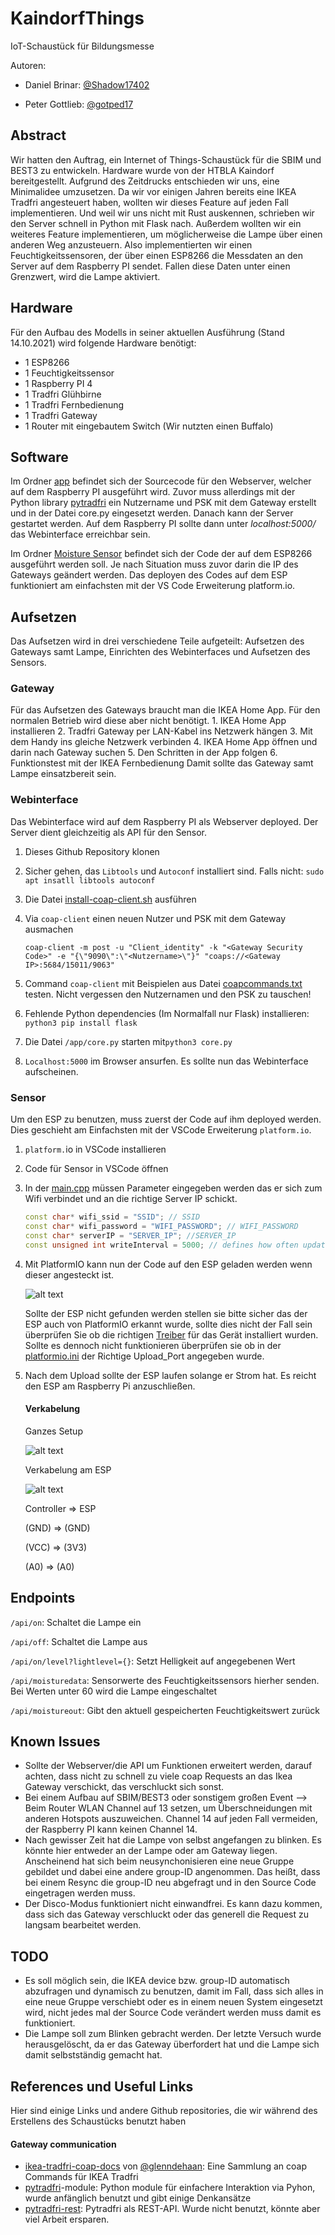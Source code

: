 # KaindorfThings

IoT-Schaustück für Bildungsmesse

Autoren:

+ Daniel Brinar: [@Shadow17402](https://github.com/Shadow17402)
- Peter Gottlieb: [@gotped17](https://github.com/gotped17)

## Abstract

Wir hatten den Auftrag, ein Internet of Things-Schaustück für die SBIM und BEST3 zu entwickeln. Hardware wurde von der HTBLA Kaindorf bereitgestellt. Aufgrund des Zeitdrucks entschieden wir uns, eine Minimalidee umzusetzen. Da wir vor einigen Jahren bereits eine IKEA Tradfri angesteuert haben, wollten wir dieses Feature auf jeden Fall implementieren. Und weil wir uns nicht mit Rust auskennen, schrieben wir den Server schnell in Python mit Flask nach. Außerdem wollten wir ein weiteres Feature implementieren, um möglicherweise die Lampe über einen anderen Weg anzusteuern. Also implementierten wir einen Feuchtigkeitssensoren, der über einen ESP8266 die Messdaten an den Server auf dem Raspberry PI sendet. Fallen diese Daten unter einen Grenzwert, wird die Lampe aktiviert.

## Hardware

Für den Aufbau des Modells in seiner aktuellen Ausführung (Stand 14.10.2021) wird folgende Hardware benötigt:

+ 1 ESP8266
+ 1 Feuchtigkeitssensor
+ 1 Raspberry PI 4
+ 1 Tradfri Glühbirne
+ 1 Tradfri Fernbedienung
+ 1 Tradfri Gateway
+ 1 Router mit eingebautem Switch (Wir nutzten einen Buffalo)

## Software

Im Ordner [app](https://github.com/BriGot17/KaindorfThings/tree/master/app) befindet sich der Sourcecode für den Webserver, welcher auf dem Raspberry PI ausgeführt wird. Zuvor muss allerdings mit der Python library [pytradfri](https://github.com/home-assistant-libs/pytradfri) ein Nutzername und PSK mit dem Gateway erstellt und in der Datei core.py eingesetzt werden. Danach kann der Server gestartet werden. Auf dem Raspberry PI sollte dann unter *localhost:5000/* das Webinterface erreichbar sein.

Im Ordner [Moisture Sensor](https://github.com/BriGot17/KaindorfThings/tree/master/Moisture_Sensor) befindet sich der Code der auf dem ESP8266 ausgeführt werden soll. Je nach Situation muss zuvor darin die IP des Gateways geändert werden. Das deployen des Codes auf dem ESP funktioniert am einfachsten mit der VS Code Erweiterung platform.io.

## Aufsetzen

Das Aufsetzen wird in drei verschiedene Teile aufgeteilt: Aufsetzen des Gateways samt Lampe, Einrichten des Webinterfaces und Aufsetzen des Sensors.

### Gateway

Für das Aufsetzen des Gateways braucht man die IKEA Home App. Für den normalen Betrieb wird diese aber nicht benötigt.
    1. IKEA Home App installieren
    2. Tradfri Gateway per LAN-Kabel ins Netzwerk hängen
    3. Mit dem Handy ins gleiche Netzwerk verbinden
    4. IKEA Home App öffnen und darin nach Gateway suchen
    5. Den Schritten in der App folgen
    6. Funktionstest mit der IKEA Fernbedienung
  Damit sollte das Gateway samt Lampe einsatzbereit sein.

### Webinterface

Das Webinterface wird auf dem Raspberry PI als Webserver deployed. Der Server dient gleichzeitig als API für den Sensor.

1. Dieses Github Repository klonen

2. Sicher gehen, das `Libtools` und `Autoconf` installiert sind. Falls nicht: `sudo apt insatll libtools autoconf`

3. Die Datei [install-coap-client.sh](https://github.com/BriGot17/KaindorfThings/blob/master/install-coap-client.sh) ausführen

4. Via `coap-client` einen neuen Nutzer und PSK mit dem Gateway ausmachen
   
   `coap-client -m post -u "Client_identity" -k "<Gateway Security Code>" -e "{\"9090\":\"<Nutzername>\"}" "coaps://<Gateway IP>:5684/15011/9063"`

5. Command `coap-client` mit Beispielen aus Datei [coapcommands.txt](https://github.com/BriGot17/KaindorfThings/blob/master/coapcommands.txt) testen. Nicht vergessen den Nutzernamen und den PSK zu tauschen!

6. Fehlende Python dependencies (Im Normalfall nur Flask) installieren: `python3 pip install flask`

7. Die Datei `/app/core.py` starten mit`python3 core.py`

8. `Localhost:5000` im Browser ansurfen. Es sollte nun das Webinterface aufscheinen.

### Sensor

Um den ESP zu benutzen, muss zuerst der Code auf ihm deployed werden. Dies geschieht am Einfachsten mit der VSCode Erweiterung `platform.io`.

1. `platform.`io in VSCode installieren

2. Code für Sensor in VSCode öffnen

3. In der [main.cpp](https://github.com/BriGot17/KaindorfThings/blob/master/Moisture_Sensor/src/main.cpp) müssen Parameter eingegeben werden das er sich zum Wifi verbindet und an   die richtige Server IP schickt.
   
   ```cpp
   const char* wifi_ssid = "SSID"; // SSID
   const char* wifi_password = "WIFI_PASSWORD"; // WIFI_PASSWORD 
   const char* serverIP = "SERVER_IP"; //SERVER_IP    
   const unsigned int writeInterval = 5000; // defines how often updates are sent to the server. 1000 = 1 second 
   ```

4. Mit PlatformIO kann nun der Code auf den ESP geladen werden wenn dieser angesteckt ist.
   
   ![alt text](https://github.com/BriGot17/KaindorfThings/blob/master/Readme_Pics/PIO_Upload.png?raw=true)
   
   Sollte der ESP nicht gefunden werden stellen sie bitte sicher das der ESP auch von PlatformIO erkannt wurde, sollte dies nicht der Fall sein überprüfen Sie ob die richtigen          [Treiber](https://www.silabs.com/developers/usb-to-uart-bridge-vcp-drivers) für das Gerät installiert wurden. Sollte es dennoch nicht funktionieren überprüfen sie ob in der          [platformio.ini](https://github.com/BriGot17/KaindorfThings/blob/master/Moisture_Sensor/platformio.ini) der Richtige Upload_Port angegeben wurde.

5. Nach dem Upload sollte der ESP laufen solange er Strom hat. Es reicht den ESP am Raspberry Pi            anzuschließen.
   
   #### Verkabelung
   
   Ganzes Setup
   
   ![alt text](https://github.com/BriGot17/KaindorfThings/blob/master/Readme_Pics/Setup_ESP.jpg?raw=true)
   
   Verkabelung am ESP
   
   ![alt text](https://github.com/BriGot17/KaindorfThings/blob/master/Readme_Pics/Verkabelung_ESP.jpg?raw=true)
   
   Controller => ESP
   
   (GND) => (GND)
   
   (VCC) => (3V3)
   
   (A0) => (A0)

## Endpoints

`/api/on`: Schaltet die Lampe ein

`/api/off`: Schaltet die Lampe aus

`/api/on/level?lightlevel={}`: Setzt Helligkeit auf angegebenen Wert

`/api/moisturedata`: Sensorwerte des Feuchtigkeitssensors hierher senden. Bei Werten unter 60 wird die Lampe eingeschaltet

`/api/moistureout`: Gibt den aktuell gespeicherten Feuchtigkeitswert zurück

## Known Issues

+ Sollte der Webserver/die API um Funktionen erweitert werden, darauf achten, dass nicht zu schnell zu viele coap Requests an das Ikea Gateway verschickt, das verschluckt sich sonst.
+ Bei einem Aufbau auf SBIM/BEST3 oder sonstigem großen Event --> Beim Router WLAN Channel auf 13 setzen, um Überschneidungen mit anderen Hotspots auszuweichen. Channel 14 auf 
  jeden Fall vermeiden, der Raspberry PI kann keinen Channel 14.
+ Nach gewisser Zeit hat die Lampe von selbst angefangen zu blinken. Es könnte hier entweder an der Lampe oder am Gateway liegen. Anscheinend hat sich beim neusynchonisieren eine neue Gruppe gebildet und dabei eine andere group-ID angenommen. Das heißt, dass bei einem Resync die group-ID neu abgefragt und in den Source Code eingetragen werden muss.
+ Der Disco-Modus funktioniert nicht einwandfrei. Es kann dazu kommen, dass sich das Gateway verschluckt oder das generell die Request zu langsam bearbeitet werden.

## TODO

+ Es soll möglich sein, die IKEA device bzw. group-ID automatisch abzufragen und dynamisch zu benutzen, damit im Fall, dass sich alles in eine neue Gruppe verschiebt oder es in einem neuen System eingesetzt wird, nicht jedes mal der Source Code verändert werden muss damit es funktioniert.
+ Die Lampe soll zum Blinken gebracht werden. Der letzte Versuch wurde herausgelöscht, da er das Gateway überfordert hat und die Lampe sich damit selbstständig gemacht hat.

## References und Useful Links

Hier sind einige Links und andere Github repositories, die wir während des Erstellens des Schaustücks benutzt haben

#### Gateway communication

+ [ikea-tradfri-coap-docs](https://github.com/glenndehaan/ikea-tradfri-coap-docs) von [@glenndehaan](https://github.com/glenndehaan/): Eine Sammlung an coap Commands für IKEA Tradfri
+ [pytradfri](https://github.com/home-assistant-libs/pytradfri)-module: Python module für einfachere Interaktion via Pyhon, wurde anfänglich benutzt und gibt einige Denkansätze
+ [pytradfri-rest](https://github.com/fjaderboll/pytradfri-rest): Pytradfri als REST-API. Wurde nicht benutzt, könnte aber viel Arbeit ersparen.
